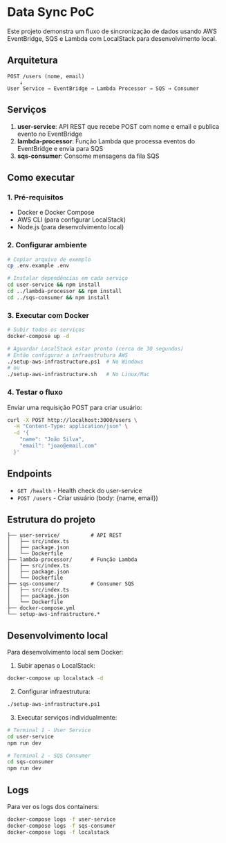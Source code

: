 # Data Sync PoC

Este projeto demonstra um fluxo de sincronização de dados usando AWS EventBridge, SQS e Lambda com LocalStack para desenvolvimento local.

## Arquitetura

```
POST /users (nome, email) 
    ↓
User Service → EventBridge → Lambda Processor → SQS → Consumer
```

## Serviços

1. **user-service**: API REST que recebe POST com nome e email e publica evento no EventBridge
2. **lambda-processor**: Função Lambda que processa eventos do EventBridge e envia para SQS
3. **sqs-consumer**: Consome mensagens da fila SQS

## Como executar

### 1. Pré-requisitos
- Docker e Docker Compose
- AWS CLI (para configurar LocalStack)
- Node.js (para desenvolvimento local)

### 2. Configurar ambiente
```bash
# Copiar arquivo de exemplo
cp .env.example .env

# Instalar dependências em cada serviço
cd user-service && npm install
cd ../lambda-processor && npm install
cd ../sqs-consumer && npm install
```

### 3. Executar com Docker
```bash
# Subir todos os serviços
docker-compose up -d

# Aguardar LocalStack estar pronto (cerca de 30 segundos)
# Então configurar a infraestrutura AWS
./setup-aws-infrastructure.ps1  # No Windows
# ou
./setup-aws-infrastructure.sh   # No Linux/Mac
```

### 4. Testar o fluxo

Enviar uma requisição POST para criar usuário:
```bash
curl -X POST http://localhost:3000/users \
  -H "Content-Type: application/json" \
  -d '{
    "name": "João Silva",
    "email": "joao@email.com"
  }'
```

## Endpoints

- `GET /health` - Health check do user-service
- `POST /users` - Criar usuário (body: {name, email})

## Estrutura do projeto

```
├── user-service/          # API REST
│   ├── src/index.ts
│   ├── package.json
│   └── Dockerfile
├── lambda-processor/      # Função Lambda
│   ├── src/index.ts
│   ├── package.json
│   └── Dockerfile
├── sqs-consumer/          # Consumer SQS
│   ├── src/index.ts
│   ├── package.json
│   └── Dockerfile
├── docker-compose.yml
└── setup-aws-infrastructure.*
```

## Desenvolvimento local

Para desenvolvimento local sem Docker:

1. Subir apenas o LocalStack:
```bash
docker-compose up localstack -d
```

2. Configurar infraestrutura:
```bash
./setup-aws-infrastructure.ps1
```

3. Executar serviços individualmente:
```bash
# Terminal 1 - User Service
cd user-service
npm run dev

# Terminal 2 - SQS Consumer
cd sqs-consumer
npm run dev
```

## Logs

Para ver os logs dos containers:
```bash
docker-compose logs -f user-service
docker-compose logs -f sqs-consumer
docker-compose logs -f localstack
```